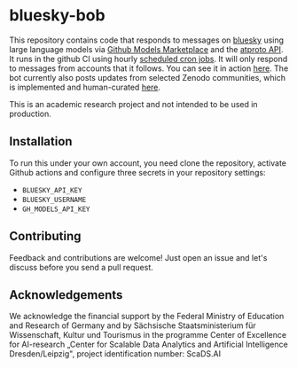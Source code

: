 # bluesky-bob

This repository contains code that responds to messages on [bluesky](https://bsky.app/) using large language models via [Github Models Marketplace](https://github.com/marketplace) and the [atproto API](https://github.com/MarshalX/atproto). 
It runs in the github CI using hourly [scheduled cron jobs](https://docs.github.com/en/actions/writing-workflows/choosing-when-your-workflow-runs/events-that-trigger-workflows#schedule).
It will only respond to messages from accounts that it follows.
You can see it in action [here](https://bsky.app/profile/haesleinhuepf-bot.bsky.social/post/3lcg5xe2b5i2h).
The bot currently also posts updates from selected Zenodo communities, which is implemented and human-curated [here](https://github.com/haesleinhuepf/zenodo-bluesky-bob).

This is an academic research project and not intended to be used in production.

## Installation

To run this under your own account, you need clone the repository, activate Github actions and configure three secrets in your repository settings:
* `BLUESKY_API_KEY`
* `BLUESKY_USERNAME`
* `GH_MODELS_API_KEY`

## Contributing

Feedback and contributions are welcome! Just open an issue and let's discuss before you send a pull request. 

## Acknowledgements

We acknowledge the financial support by the Federal Ministry of Education and Research of Germany and by Sächsische Staatsministerium für Wissenschaft, Kultur und Tourismus in the programme Center of Excellence for AI-research „Center for Scalable Data Analytics and Artificial Intelligence Dresden/Leipzig", project identification number: ScaDS.AI
